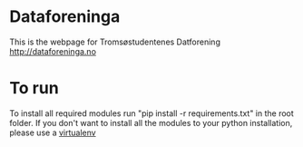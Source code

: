 Dataforeninga
=============

This is the webpage for Tromsøstudentenes Datforening
http://dataforeninga.no


To run
=============
To install all required modules run "pip install -r requirements.txt" in the root folder.
If you don't want to install all the modules to your python installation, please use a [virtualenv](http://docs.python-guide.org/en/latest/dev/virtualenvs/)
